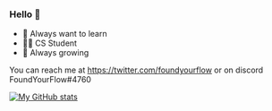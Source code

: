 ### Hello 🤙

- 🔭 Always want to learn
- 👨‍💻 CS Student
- 🌱 Always growing


You can reach me at https://twitter.com/foundyourflow or on discord FoundYourFlow#4760

[![My GitHub stats](https://github-readme-stats.vercel.app/api?username=foundyourflow)](https://github.com/foundyourflow/github-readme-stats)
